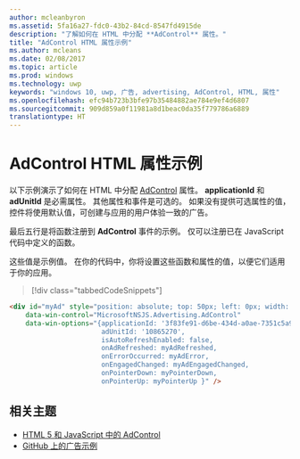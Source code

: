 ```yaml
---
author: mcleanbyron
ms.assetid: 5fa16a27-fdc0-43b2-84cd-8547fd4915de
description: "了解如何在 HTML 中分配 **AdControl** 属性。"
title: "AdControl HTML 属性示例"
ms.author: mcleans
ms.date: 02/08/2017
ms.topic: article
ms.prod: windows
ms.technology: uwp
keywords: "windows 10, uwp, 广告, advertising, AdControl, HTML, 属性"
ms.openlocfilehash: efc94b723b3bfe97b35484882ae784e9ef4d6807
ms.sourcegitcommit: 909d859a0f11981a8d1beac0da35f779786a6889
translationtype: HT
---
```

# <a name="adcontrol-html-properties-example"></a>AdControl HTML 属性示例

以下示例演示了如何在 HTML 中分配 [AdControl](https://msdn.microsoft.com/library/windows/apps/microsoft.advertising.winrt.ui.adcontrol.aspx) 属性。 **applicationId** 和 **adUnitId** 是必需属性。 其他属性和事件是可选的。 如果没有提供可选属性的值，控件将使用默认值，可创建与应用的用户体验一致的广告。

最后五行是将函数注册到 **AdControl** 事件的示例。 仅可以注册已在 JavaScript 代码中定义的函数。

这些值是示例值。 在你的代码中，你将设置这些函数和属性的值，以便它们适用于你的应用。

> [!div class="tabbedCodeSnippets"]
``` html
<div id="myAd" style="position: absolute; top: 50px; left: 0px; width: 300px; height: 250px; z-index: 1"
    data-win-control="MicrosoftNSJS.Advertising.AdControl"
    data-win-options="{applicationId: '3f83fe91-d6be-434d-a0ae-7351c5a997f1',
                       adUnitId: '10865270',
                       isAutoRefreshEnabled: false,
                       onAdRefreshed: myAdRefreshed,
                       onErrorOccurred: myAdError,
                       onEngagedChanged: myAdEngagedChanged,
                       onPointerDown: myPointerDown,
                       onPointerUp: myPointerUp }" />
```

## <a name="related-topics"></a>相关主题

* [HTML 5 和 JavaScript 中的 AdControl](adcontrol-in-html-5-and-javascript.md)
* [GitHub 上的广告示例](http://aka.ms/githubads)

 
